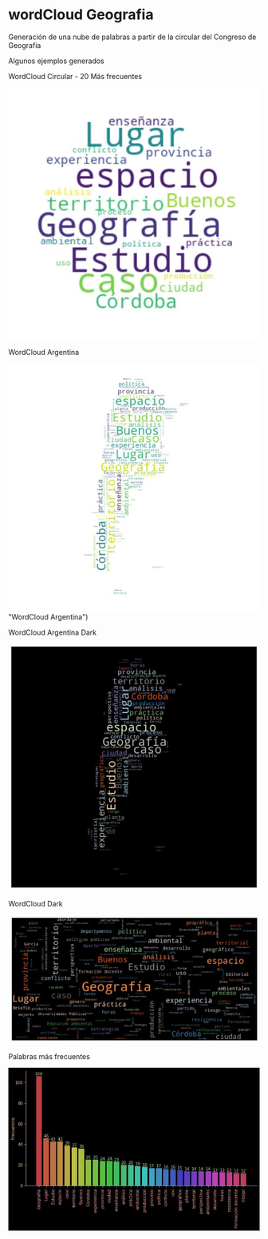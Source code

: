 # wordCloud Geografia
Generación de una nube de palabras a partir de la circular del Congreso de Geografía

Algunos ejemplos generados

WordCloud Circular - 20 Más frecuentes

![WordCloud Circular - 20 Más frecuentes](https://github.com/martinfernandoortiz/wordCloud_Geografia/blob/main/imagenes/circulo20.jpg "20 más frecuentes")

WordCloud Argentina

![WordCloud Argentina](https://github.com/martinfernandoortiz/wordCloud_Geografia/blob/main/imagenes/argentina.jpg)"WordCloud Argentina")

WordCloud Argentina Dark

![WordCloud Argentina Dark](https://github.com/martinfernandoortiz/wordCloud_Geografia/blob/main/imagenes/wordArgDark1.jpg "WordCloud Argentina Dark")

WordCloud Dark

![WordCloud Dark](https://github.com/martinfernandoortiz/wordCloud_Geografia/blob/main/imagenes/wordDark.jpg "WordCloud Dark")

Palabras más frecuentes

![Barras](https://github.com/martinfernandoortiz/wordCloud_Geografia/blob/main/imagenes/barras.jpg "Barras")
